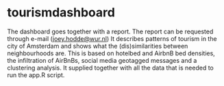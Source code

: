 # tourismdashboard
The dashboard goes together with a report. The report can be requested through e-mail (joey.hodde@wur.nl)
It describes patterns of tourism in the city of Amsterdam and shows what the (dis)similarities between neighbourhoods are. This is based on hotelbed and AirbnB bed densities, the infiltration of AirBnBs, social media geotagged messages and a clustering analysis.
It supplied together with all the data that is needed to run the app.R script.
